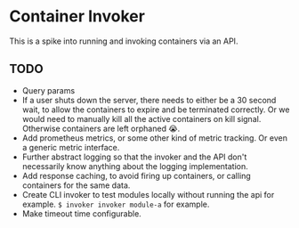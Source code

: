 # Container Invoker
This is a spike into running and invoking containers via an API.

## TODO
- Query params
- If a user shuts down the server, there needs to either be a 30 second wait, to allow the containers to expire and be terminated correctly. Or we would need to manually kill all the active containers on kill signal. Otherwise containers are left orphaned 😭.
- Add prometheus metrics, or some other kind of metric tracking. Or even a generic metric interface.
- Further abstract logging so that the invoker and the API don't necessarily know anything about the logging implementation.
- Add response caching, to avoid firing up containers, or calling containers for the same data.
- Create CLI invoker to test modules locally without running the api for example. `$ invoker invoker module-a` for example.
- Make timeout time configurable.
